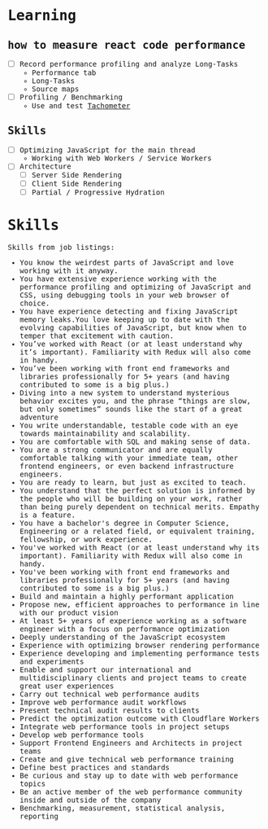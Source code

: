 <samp>

# Learning

## how to measure react code performance

- [ ] Record performance profiling and analyze Long-Tasks
  - Performance tab
  - Long-Tasks
  - Source maps
- [ ] Profiling / Benchmarking
  - Use and test [Tachometer](https://github.com/Polymer/tachometer)

## Skills

- [ ] Optimizing JavaScript for the main thread
  - Working with Web Workers / Service Workers
- [ ] Architecture
  - [ ] Server Side Rendering
  - [ ] Client Side Rendering
  - [ ] Partial / Progressive Hydration

# Skills

Skills from job listings:

- You know the weirdest parts of JavaScript and love working with it anyway.
- You have extensive experience working with the performance profiling and optimizing of JavaScript and CSS, using debugging tools in your web browser of choice.
- You have experience detecting and fixing JavaScript memory leaks.You love keeping up to date with the evolving capabilities of JavaScript, but know when to temper that excitement with caution.
- You’ve worked with React (or at least understand why it’s important). Familiarity with Redux will also come in handy.
- You’ve been working with front end frameworks and libraries professionally for 5+ years (and having contributed to some is a big plus.)
- Diving into a new system to understand mysterious behavior excites you, and the phrase “things are slow, but only sometimes” sounds like the start of a great adventure
- You write understandable, testable code with an eye towards maintainability and scalability.
- You are comfortable with SQL and making sense of data.
- You are a strong communicator and are equally comfortable talking with your immediate team, other frontend engineers, or even backend infrastructure engineers.
- You are ready to learn, but just as excited to teach.
- You understand that the perfect solution is informed by the people who will be building on your work, rather than being purely dependent on technical merits. Empathy is a feature.
- You have a bachelor's degree in Computer Science, Engineering or a related field, or equivalent training, fellowship, or work experience.
- You've worked with React (or at least understand why its important). Familiarity with Redux will also come in handy.
- You've been working with front end frameworks and libraries professionally for 5+ years (and having contributed to some is a big plus.)
- Build and maintain a highly performant application
- Propose new, efficient approaches to performance in line with our product vision
- At least 5+ years of experience working as a software engineer with a focus on performance optimization
- Deeply understanding of the JavaScript ecosystem
- Experience with optimizing browser rendering performance
- Experience developing and implementing performance tests and experiments
- Enable and support our international and multidisciplinary clients and project teams to create great user experiences
- Carry out technical web performance audits
- Improve web performance audit workflows
- Present technical audit results to clients
- Predict the optimization outcome with Cloudflare Workers
- Integrate web performance tools in project setups
- Develop web performance tools
- Support Frontend Engineers and Architects in project teams
- Create and give technical web performance training
- Define best practices and standards
- Be curious and stay up to date with web performance topics
- Be an active member of the web performance community inside and outside of the company
- Benchmarking, measurement, statistical analysis, reporting

</samp>

